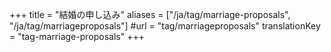 +++
title = "結婚の申し込み"
aliases = ["/ja/tag/marriage-proposals", "/ja/tag/marriageproposals"]
#url = "tag/marriageproposals"
translationKey = "tag-marriage-proposals"
+++
